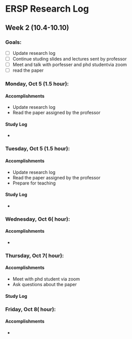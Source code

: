 # ERSP Research Log
## Week 2 (10.4-10.10)
### Goals:

- [ ] Update research log
- [ ] Continue studing slides and lectures sent by professor
- [ ] Meet and talk with porfesser and phd studentvia zoom
- [ ] read the paper

### Monday, Oct 5 (1.5 hour):
#### Accomplishments
- Update research log
- Read the paper assigned by the professor
#### Study Log
- 

### Tuesday, Oct 5 (1.5 hour):
#### Accomplishments
- Update research log
- Read the paper assigned by the professor
- Prepare for teaching
#### Study Log
- 

### Wednesday, Oct 6( hour):
#### Accomplishments
- 
### Thursday, Oct 7( hour):
#### Accomplishments
- Meet with phd student via zoom
- Ask questions about the paper
#### Study Log

### Friday, Oct 8( hour):
#### Accomplishments
- 
